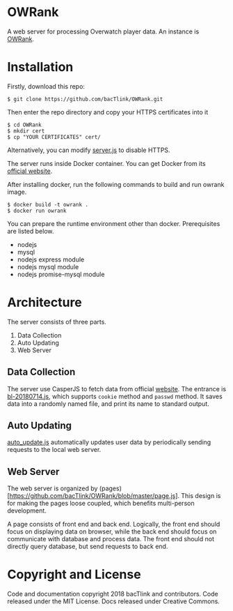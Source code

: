 # OWRank
A web server for processing Overwatch player data.
An instance is [OWRank](https://owrank.top).

# Installation
Firstly, download this repo:
```
$ git clone https://github.com/bacTlink/OWRank.git
```

Then enter the repo directory and copy your HTTPS certificates into it
```
$ cd OWRank
$ mkdir cert
$ cp "YOUR CERTIFICATES" cert/
```

Alternatively, you can modify [server.js](://github.com/bacTlink/OWRank/blob/master/server.js) to disable HTTPS.

The server runs inside Docker container.
You can get Docker from its [official website](https://docs.docker.com).

After installing docker, run the following commands to build and run owrank image.
```
$ docker build -t owrank .
$ docker run owrank
```

You can prepare the runtime environment other than docker.
Prerequisites are listed below.

* nodejs
* mysql
* nodejs express module
* nodejs mysql module
* nodejs promise-mysql module

# Architecture
The server consists of three parts.

1. Data Collection
2. Auto Updating
3. Web Server

## Data Collection
The server use CasperJS to fetch data from official [website](http://ow.blizzard.cn/career).
The entrance is [bl-20180714.js](https://github.com/bacTlink/OWRank/blob/master/bl-20180714.js), which supports ```cookie``` method and ```passwd``` method.
It saves data into a randomly named file, and print its name to standard output.

## Auto Updating
[auto_update.js](https://github.com/bacTlink/OWRank/blob/master/auto_update.js) automatically updates user data by periodically sending requests to the local web server.

## Web Server
The web server is organized by (pages)[https://github.com/bacTlink/OWRank/blob/master/page.js].
This design is for making the pages loose coupled, which benefits multi-person development.

A page consists of front end and back end.
Logically, the front end should focus on displaying data on browser, while the back end should focus on communicate with database and process data.
The front end should not directly query database, but send requests to back end.

# Copyright and License
Code and documentation copyright 2018 bacTlink and contributors. Code released under the MIT License. Docs released under Creative Commons.
